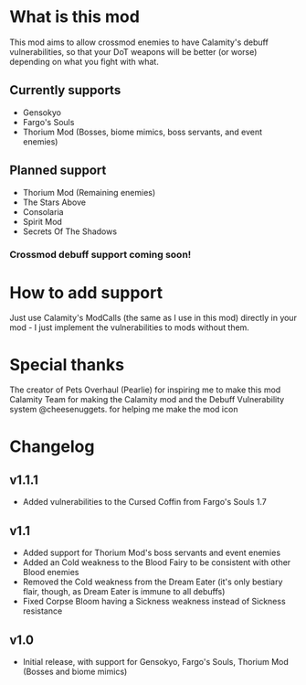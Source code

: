 # What is this mod
This mod aims to allow crossmod enemies to have Calamity's debuff vulnerabilities, so that your DoT weapons will be better (or worse) depending on what you fight with what.

## Currently supports
* Gensokyo
* Fargo's Souls
* Thorium Mod (Bosses, biome mimics, boss servants, and event enemies)

## Planned support
* Thorium Mod (Remaining enemies)
* The Stars Above
* Consolaria
* Spirit Mod
* Secrets Of The Shadows

### Crossmod debuff support coming soon!

# How to add support
Just use Calamity's ModCalls (the same as I use in this mod) directly in your mod - I just implement the vulnerabilities to mods without them.

# Special thanks
The creator of Pets Overhaul (Pearlie) for inspiring me to make this mod
Calamity Team for making the Calamity mod and the Debuff Vulnerability system
@cheesenuggets. for helping me make the mod icon

# Changelog
## v1.1.1
* Added vulnerabilities to the Cursed Coffin from Fargo's Souls 1.7
## v1.1
* Added support for Thorium Mod's boss servants and event enemies
* Added an Cold weakness to the Blood Fairy to be consistent with other Blood enemies
* Removed the Cold weakness from the Dream Eater (it's only bestiary flair, though, as Dream Eater is immune to all debuffs)
* Fixed Corpse Bloom having a Sickness weakness instead of Sickness resistance
## v1.0
* Initial release, with support for Gensokyo, Fargo's Souls, Thorium Mod (Bosses and biome mimics)
